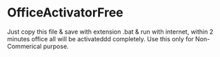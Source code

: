 # OfficeActivatorFree
Just copy this file &amp; save with extension .bat &amp; run with internet, within 2 minutes office all will be activateddd completely. Use this only for Non-Commerical purpose.
